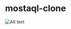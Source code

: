 # mostaql-clone

<img title="a title" alt="Alt text" src="https://x069my5u3k.ufs.sh/f/2FLtVr6zCdoRDKsbQJo9IuTvZqHclJ5sCrFj4mKf7Rpgyi2k">
